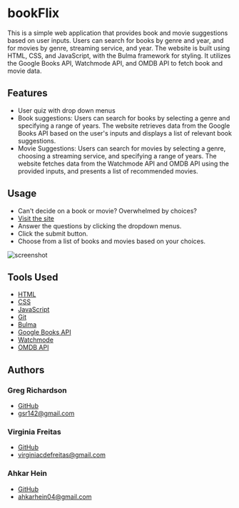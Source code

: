 # bookFlix

This is a simple web application that provides book and movie suggestions based on user inputs. Users can search for books by genre and year, and for movies by genre, streaming service, and year. The website is built using HTML, CSS, and JavaScript, with the Bulma framework for styling. It utilizes the Google Books API, Watchmode API, and OMDB API to fetch book and movie data.

## Features

* User quiz with drop down menus
* Book suggestions: Users can search for books by selecting a genre and specifying a range of years. The website retrieves data from the Google Books API based on the user's inputs and displays a list of relevant book suggestions.
* Movie Suggestions: Users can search for movies by selecting a genre, choosing a streaming service, and specifying a range of years. The website fetches data from the Watchmode API and OMDB API using the provided inputs, and presents a list of recommended movies.

## Usage
* Can't decide on a book or movie? Overwhelmed by choices?
* [Visit the site](https://gsr142.github.io/bookFlix/)
* Answer the questions by clicking the dropdown menus.
* Click the submit button.
* Choose from a list of books and movies based on your choices.


![screenshot](./assets/images/bookFlix.gif)

## Tools Used
* [HTML](https://developer.mozilla.org/en-US/docs/Web/HTML)
* [CSS](https://developer.mozilla.org/en-US/docs/Web/CSS)
* [JavaScript](https://developer.mozilla.org/en-US/docs/Web/javascript)
* [Git](https://git-scm.com/)
* [Bulma](https://bulma.io/)
* [Google Books API](https://developers.google.com/books/docs/v1/getting_started)
* [Watchmode](https://api.watchmode.com/)
* [OMDB API](https://www.omdbapi.com/)

## Authors
### Greg Richardson

* [GitHub](https://github.com/gsr142)
* gsr142@gmail.com


### Virginia Freitas

* [GitHub](https://github.com/virginiafreitas)
* virginiacdefreitas@gmail.com

### Ahkar Hein

* [GitHub](https://github.com/ahkar-hein)
* ahkarhein04@gmail.com

